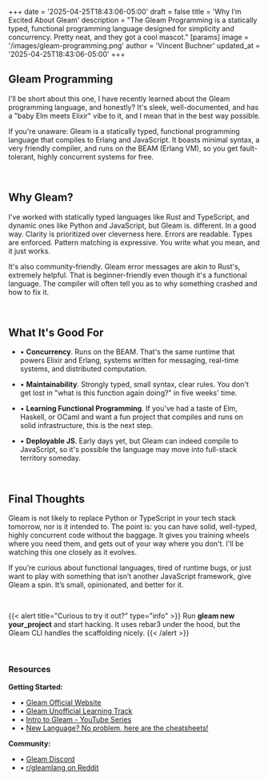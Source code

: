 +++
date = '2025-04-25T18:43:06-05:00'
draft = false
title = 'Why I’m Excited About Gleam'
description = "The Gleam Programming is a statically typed, functional programming language designed for simplicity and concurrency. Pretty neat, and they got a cool mascot."
[params]
    image = '/images/gleam-programming.png'
    author = 'Vincent Buchner'
    updated_at = '2025-04-25T18:43:06-05:00'
+++

## Gleam Programming
I'll be short about this one, I have recently learned about the Gleam programming language, and honestly? It's sleek, well-documented, and has a "baby Elm meets Elixir" vibe to it, and I mean that in the best way possible.

If you're unaware: Gleam is a statically typed, functional programming language that compiles to Erlang and JavaScript. It boasts minimal syntax, a very friendly compiler, and runs on the BEAM (Erlang VM), so you get fault-tolerant, highly concurrent systems for free.

<br>

## Why Gleam?
I've worked with statically typed languages like Rust and TypeScript, and dynamic ones like Python and JavaScript, but Gleam is. different. In a good way. Clarity is prioritized over cleverness here. Errors are readable. Types are enforced. Pattern matching is expressive. You write what you mean, and it just works.

It's also community-friendly. Gleam error messages are akin to Rust's, extremely helpful. That is beginner-friendly even though it's a functional language. The compiler will often tell you as to why something crashed and how to fix it.

<br>

## What It's Good For

- • **Concurrency**. Runs on the BEAM. That's the same runtime that powers Elixir and Erlang, systems written for messaging, real-time systems, and distributed computation.

- • **Maintainability**. Strongly typed, small syntax, clear rules. You don't get lost in "what is this function again doing?" in five weeks' time.

- • **Learning Functional Programming**. If you've had a taste of Elm, Haskell, or OCaml and want a fun project that compiles and runs on solid infrastructure, this is the next step.

- • **Deployable JS**. Early days yet, but Gleam can indeed compile to JavaScript, so it's possible the language may move into full-stack territory someday.

<br>

## Final Thoughts
Gleam is not likely to replace Python or TypeScript in your tech stack tomorrow, nor is it intended to. The point is: you can have solid, well-typed, highly concurrent code without the baggage. It gives you training wheels where you need them, and gets out of your way where you don't. I'll be watching this one closely as it evolves.

If you’re curious about functional languages, tired of runtime bugs, or just want to play with something that isn’t another JavaScript framework, give Gleam a spin. It’s small, opinionated, and better for it.

<br>

{{< alert title="Curious to try it out?" type="info" >}}
Run <b>gleam new your_project</b> and start hacking. It uses rebar3 under the hood, but the Gleam CLI handles the scaffolding nicely.
{{< /alert >}}

<br>

### Resources

**Getting Started:**
- • <u>[Gleam Official Website](https://gleam.run/)</u>
- • <u>[Gleam Unofficial Learning Track](https://exercism.org/tracks/gleam)</u>
- • <u>[Intro to Gleam - YouTube Series](https://youtu.be/rk7Q9Oj9KHY?si=J7NDzDZn5kHgPIho)</u>
- • <u>[New Language? No problem, here are the cheatsheets!](https://gleam.run/documentation/)</u>


**Community:**
- • <u>[Gleam Discord](https://discord.gg/Fm8Pwmy)</u>
- • <u>[r/gleamlang on Reddit](https://www.reddit.com/r/gleamlang/)</u>


